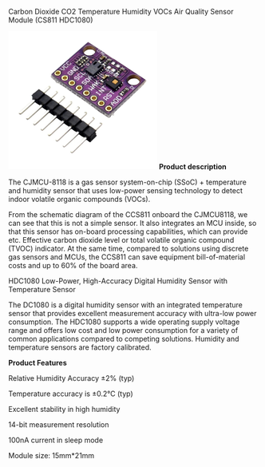 Carbon Dioxide CO2 Temperature Humidity VOCs Air Quality Sensor Module (CS811 HDC1080)

![](../../img/Screenshot%202024-07-21%20at%2002.04.16.png)
**Product description**

The CJMCU-8118 is a gas sensor system-on-chip (SSoC) + temperature and humidity sensor that uses low-power sensing technology to detect indoor volatile organic compounds (VOCs).

From the schematic diagram of the CCS811 onboard the CJMCU8118, we can see that this is not a simple sensor. It also integrates an MCU inside, so that this sensor has on-board processing capabilities, which can provide etc. Effective carbon dioxide level or total volatile organic compound (TVOC) indicator. At the same time, compared to solutions using discrete gas sensors and MCUs, the CCS811 can save equipment bill-of-material costs and up to 60% of the board area.

HDC1080 Low-Power, High-Accuracy Digital Humidity Sensor with Temperature Sensor

The DC1080 is a digital humidity sensor with an integrated temperature sensor that provides excellent measurement accuracy with ultra-low power consumption. The HDC1080 supports a wide operating supply voltage range and offers low cost and low power consumption for a variety of common applications compared to competing solutions. Humidity and temperature sensors are factory calibrated.

**Product Features**

Relative Humidity Accuracy ±2% (typ)

Temperature accuracy is ±0.2°C (typ)

Excellent stability in high humidity

14-bit measurement resolution

100nA current in sleep mode

Module size: 15mm*21mm